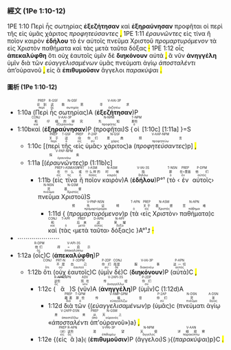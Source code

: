 ### 經文 (1Pe 1:10-12)

1PE 1:10 <span title="PREP&#10;论到&#10;περί">Περὶ</span> <span title="R-GSF&#10;这&#10;ὅς">ἧς</span> <span title="N-GSF&#10;救恩&#10;σωτηρία">σωτηρίας</span> <span title="V-AAI-3P&#10;寻求&#10;ἐκζητέω"><strong>ἐξεζήτησαν</strong></span> <span title="CONJ&#10;和&#10;καί">καὶ</span> <span title="V-AAI-3P&#10;仔细的研究&#10;ἐξεραυνάω"><strong>ἐξηραύνησαν</strong></span> <span title="N-NPM&#10;先知&#10;προφήτης">προφῆται</span> <span title="T-NPM&#10;那些&#10;ὁ">οἱ</span> <span title="PREP&#10;关于&#10;περί">περὶ</span> <span title="T-GSF&#10;这&#10;ὁ">τῆς</span> <span title="PREP&#10;向&#10;εἰς">εἰς</span> <span title="P-2AP&#10;你们&#10;σύ">ὑμᾶς</span> <span title="N-GSF&#10;恩典&#10;χάρις">χάριτος</span> <span title="V-AAP-NPM&#10;预言&#10;προφητεύω"><em>προφητεύσαντες</em></span> <mark class="pm">,</mark> 1PE 1:11 <span title="V-PAP-NPM&#10;探索&#10;ἐραυνάω"><em>ἐραυνῶντες</em></span> <span title="PREP&#10;在&#10;εἰς">εἰς</span> <span title="I-ASM&#10;什么&#10;τίς">τίνα</span> <span title="PRT&#10;或&#10;ἤ">ἢ</span> <span title="I-ASM&#10;什么样的&#10;ποῖος">ποῖον</span> <span title="N-ASM&#10;时候&#10;καιρός">καιρὸν</span> <span title="V-IAI-3S&#10;指&#10;δηλόω"><strong>ἐδήλου</strong></span> <span title="T-NSN&#10;那&#10;ὁ">τὸ</span> <span title="PREP&#10;在~里面&#10;ἐν">ἐν</span> <span title="P-DPM&#10;他们&#10;αὐτός">αὐτοῖς</span> <span title="N-NSN&#10;灵&#10;πνεῦμα">πνεῦμα</span> <span title="N-GSM&#10;基督&#10;Χριστός">Χριστοῦ</span> <span title="V-PNP-NSN&#10;预先证明&#10;προμαρτύρομαι"><em>προμαρτυρόμενον</em></span> <span title="T-APN&#10;&#10;ὁ">τὰ</span> <span title="PREP&#10;关于&#10;εἰς">εἰς</span> <span title="N-ASM&#10;基督&#10;Χριστός">Χριστὸν</span> <span title="N-APN&#10;苦难&#10;πάθημα">παθήματα</span> <span title="CONJ&#10;和&#10;καί">καὶ</span> <span title="T-APF&#10;&#10;ὁ">τὰς</span> <span title="PREP&#10;后来&#10;μετά">μετὰ</span> <span title="D-APN&#10;这&#10;οὗτος">ταῦτα</span> <span title="N-APF&#10;荣耀&#10;δόξα">δόξας</span> <mark class="pm">·</mark> 1PE 1:12 <span title="R-DPM&#10;他们&#10;ὅς">οἷς</span> <span title="V-API-3S&#10;得~启示&#10;ἀποκαλύπτω"><strong>ἀπεκαλύφθη</strong></span> <span title="CONJ&#10;&#10;ὅτι">ὅτι</span> <span title="PRT-N&#10;不是&#10;οὐ">οὐχ</span> <span title="F-3DPM&#10;自己&#10;ἑαυτοῦ">ἑαυτοῖς</span> <span title="P-2DP&#10;你们&#10;σύ">ὑμῖν</span> <span title="CONJ&#10;而是&#10;δέ">δὲ</span> <span title="V-IAI-3P&#10;服事&#10;διακονέω"><strong>διηκόνουν</strong></span> <span title="P-APN&#10;这一切&#10;αὐτός">αὐτά</span> <mark class="pm">,</mark> <span title="R-APN&#10;这些&#10;ὅς">ἃ</span> <span title="ADV&#10;现在&#10;νῦν">νῦν</span> <span title="V-2API-3S&#10;传给&#10;ἀναγγέλλω"><strong>ἀνηγγέλη</strong></span> <span title="P-2DP&#10;你们&#10;σύ">ὑμῖν</span> <span title="PREP&#10;藉着&#10;διά">διὰ</span> <span title="T-GPM&#10;那些&#10;ὁ">τῶν</span> <span title="V-AMP-GPM&#10;传福音&#10;εὐαγγελίζω"><em>εὐαγγελισαμένων</em></span> <span title="P-2AP&#10;你们&#10;σύ">ὑμᾶς</span> <span title="N-DSN&#10;灵&#10;πνεῦμα">πνεύματι</span> <span title="A-DSN&#10;圣&#10;ἅγιος">ἁγίῳ</span> <span title="V-2APP-DSN&#10;差来&#10;ἀποστέλλω"><em>ἀποσταλέντι</em></span> <span title="PREP&#10;从&#10;ἀπό">ἀπ’</span><span title="N-GSM&#10;天上&#10;οὐρανός">οὐρανοῦ</span> <mark class="pm">,</mark> <span title="PREP&#10;（对）&#10;εἰς">εἰς</span> <span title="R-APN&#10;这些&#10;ὅς">ἃ</span> <span title="V-PAI-3P&#10;渴望&#10;ἐπιθυμέω"><strong>ἐπιθυμοῦσιν</strong></span> <span title="N-NPM&#10;天使&#10;ἄγγελος">ἄγγελοι</span> <span title="V-AAN&#10;详细窥察&#10;παρακύπτω"><em>παρακύψαι</em></span> <mark class="pm">.</mark> 

#### 圖析 (1Pe 1:10-12)

- 1:10a (<RUBY><ruby><ruby>Περὶ<rt>περί</rt></ruby><rt>论到</rt></ruby><rt>PREP</rt></RUBY> <RUBY><ruby><ruby>ἧς<rt>ὅς</rt></ruby><rt>这</rt></ruby><rt>R-GSF</rt></RUBY> <RUBY><ruby><ruby>σωτηρίας<rt>σωτηρία</rt></ruby><rt>救恩</rt></ruby><rt>N-GSF</rt></RUBY>)A (<RUBY><ruby><ruby><strong>ἐξεζήτησαν</strong><rt>ἐκζητέω</rt></ruby><rt>寻求</rt></ruby><rt>V-AAI-3P</rt></RUBY>)P
- 1:10b<RUBY><ruby><ruby>καὶ<rt>καί</rt></ruby><rt>和</rt></ruby><rt>CONJ</rt></RUBY> (<RUBY><ruby><ruby><strong>ἐξηραύνησαν</strong><rt>ἐξεραυνάω</rt></ruby><rt>仔细的研究</rt></ruby><rt>V-AAI-3P</rt></RUBY>)P (<RUBY><ruby><ruby>προφῆται<rt>προφήτης</rt></ruby><rt>先知</rt></ruby><rt>N-NPM</rt></RUBY>)S {<RUBY><ruby><ruby>οἱ<rt>ὁ</rt></ruby><rt>那些</rt></ruby><rt>T-NPM</rt></RUBY> [1:10c] [1:11a] }=S
	- 1:10c [(<RUBY><ruby><ruby>περὶ<rt>περί</rt></ruby><rt>关于</rt></ruby><rt>PREP</rt></RUBY> <RUBY><ruby><ruby>τῆς<rt>ὁ</rt></ruby><rt>这</rt></ruby><rt>T-GSF</rt></RUBY> ‹<RUBY><ruby><ruby>εἰς<rt>εἰς</rt></ruby><rt>向</rt></ruby><rt>PREP</rt></RUBY> <RUBY><ruby><ruby>ὑμᾶς<rt>σύ</rt></ruby><rt>你们</rt></ruby><rt>P-2AP</rt></RUBY>› <RUBY><ruby><ruby>χάριτος<rt>χάρις</rt></ruby><rt>恩典</rt></ruby><rt>N-GSF</rt></RUBY>)a (<RUBY><ruby><ruby><em>προφητεύσαντες</em><rt>προφητεύω</rt></ruby><rt>预言</rt></ruby><rt>V-AAP-NPM</rt></RUBY>)p] <mark class="pm">,</mark> 
	- 1:11a [(<RUBY><ruby><ruby><em>ἐραυνῶντες</em><rt>ἐραυνάω</rt></ruby><rt>探索</rt></ruby><rt>V-PAP-NPM</rt></RUBY>)p (1:11b)c]
		- 1:11b (<RUBY><ruby><ruby>εἰς<rt>εἰς</rt></ruby><rt>在</rt></ruby><rt>PREP</rt></RUBY> <RUBY><ruby><ruby>τίνα<rt>τίς</rt></ruby><rt>什么</rt></ruby><rt>I-ASM⁞ASN</rt></RUBY> <RUBY><ruby><ruby>ἢ<rt>ἤ</rt></ruby><rt>或</rt></ruby><rt>PRT</rt></RUBY> <RUBY><ruby><ruby>ποῖον<rt>ποῖος</rt></ruby><rt>什么样的</rt></ruby><rt>I-ASM</rt></RUBY> <RUBY><ruby><ruby>καιρὸν<rt>καιρός</rt></ruby><rt>时候</rt></ruby><rt>N-ASM</rt></RUBY>)A (<RUBY><ruby><ruby><strong>ἐδήλου</strong><rt>δηλόω</rt></ruby><rt>指</rt></ruby><rt>V-IAI-3S</rt></RUBY>)P°¹ (<RUBY><ruby><ruby>τὸ<rt>ὁ</rt></ruby><rt>那</rt></ruby><rt>T-NSN</rt></RUBY> ‹<RUBY><ruby><ruby>ἐν<rt>ἐν</rt></ruby><rt>在~里面</rt></ruby><rt>PREP</rt></RUBY> <RUBY><ruby><ruby>αὐτοῖς<rt>αὐτός</rt></ruby><rt>他们</rt></ruby><rt>P-DPM</rt></RUBY>› <RUBY><ruby><ruby>πνεῦμα<rt>πνεῦμα</rt></ruby><rt>灵</rt></ruby><rt>N-NSN</rt></RUBY> <RUBY><ruby><ruby>Χριστοῦ<rt>Χριστός</rt></ruby><rt>基督</rt></ruby><rt>N-GSM</rt></RUBY>)S
			- 1:11d { (<RUBY><ruby><ruby><em>προμαρτυρόμενον</em><rt>προμαρτύρομαι</rt></ruby><rt>预先证明</rt></ruby><rt>V-PNP-NSN</rt></RUBY>)p (<RUBY><ruby><ruby>τὰ<rt>ὁ</rt></ruby><rt></rt></ruby><rt>T-APN</rt></RUBY> ‹<RUBY><ruby><ruby>εἰς<rt>εἰς</rt></ruby><rt>关于</rt></ruby><rt>PREP</rt></RUBY> <RUBY><ruby><ruby>Χριστὸν<rt>Χριστός</rt></ruby><rt>基督</rt></ruby><rt>N-ASM</rt></RUBY>› <RUBY><ruby><ruby>παθήματα<rt>πάθημα</rt></ruby><rt>苦难</rt></ruby><rt>N-APN</rt></RUBY>)c <RUBY><ruby><ruby>καὶ<rt>καί</rt></ruby><rt>和</rt></ruby><rt>CONJ</rt></RUBY> (<RUBY><ruby><ruby>τὰς<rt>ὁ</rt></ruby><rt></rt></ruby><rt>T-APF</rt></RUBY> ‹<RUBY><ruby><ruby>μετὰ<rt>μετά</rt></ruby><rt>后来</rt></ruby><rt>PREP</rt></RUBY> <RUBY><ruby><ruby>ταῦτα<rt>οὗτος</rt></ruby><rt>这</rt></ruby><rt>D-APN</rt></RUBY>› <RUBY><ruby><ruby>δόξας<rt>δόξα</rt></ruby><rt>荣耀</rt></ruby><rt>N-APF</rt></RUBY>)c }A°¹⮥ <mark class="pm">·</mark> 
- ⋯⋯⋯⋯⋯⋯⋯
- 1:12a (<RUBY><ruby><ruby>οἷς<rt>ὅς</rt></ruby><rt>他们</rt></ruby><rt>R-DPM</rt></RUBY>)C (<RUBY><ruby><ruby><strong>ἀπεκαλύφθη</strong><rt>ἀποκαλύπτω</rt></ruby><rt>得~启示</rt></ruby><rt>V-API-3S</rt></RUBY>)P
	- 1:12b <RUBY><ruby><ruby>ὅτι<rt>ὅτι</rt></ruby><rt></rt></ruby><rt>CONJ</rt></RUBY> (<RUBY><ruby><ruby>οὐχ<rt>οὐ</rt></ruby><rt>不是</rt></ruby><rt>PRT-N</rt></RUBY> <RUBY><ruby><ruby>ἑαυτοῖς<rt>ἑαυτοῦ</rt></ruby><rt>自己</rt></ruby><rt>F-3DPM</rt></RUBY>)C (<RUBY><ruby><ruby>ὑμῖν<rt>σύ</rt></ruby><rt>你们</rt></ruby><rt>P-2DP</rt></RUBY> <RUBY><ruby><ruby>δὲ<rt>δέ</rt></ruby><rt>而是</rt></ruby><rt>CONJ</rt></RUBY>)C (<RUBY><ruby><ruby><strong>διηκόνουν</strong><rt>διακονέω</rt></ruby><rt>服事</rt></ruby><rt>V-IAI-3P</rt></RUBY>)P (<RUBY><ruby><ruby>αὐτά<rt>αὐτός</rt></ruby><rt>这一切</rt></ruby><rt>P-APN</rt></RUBY>)C <mark class="pm">,</mark> 
		- 1:12c (<RUBY><ruby><ruby>ἃ<rt>ὅς</rt></ruby><rt>这些</rt></ruby><rt>R-<s>APN</s>⁞NPN</rt></RUBY>)S (<RUBY><ruby><ruby>νῦν<rt>νῦν</rt></ruby><rt>现在</rt></ruby><rt>ADV</rt></RUBY>)A (<RUBY><ruby><ruby><strong>ἀνηγγέλη</strong><rt>ἀναγγέλλω</rt></ruby><rt>传给</rt></ruby><rt>V-2API-3S</rt></RUBY>)P (<RUBY><ruby><ruby>ὑμῖν<rt>σύ</rt></ruby><rt>你们</rt></ruby><rt>P-2DP</rt></RUBY>)C (1:12d)A
			- 1:12d <RUBY><ruby><ruby>διὰ<rt>διά</rt></ruby><rt>藉着</rt></ruby><rt>PREP</rt></RUBY> <RUBY><ruby><ruby>τῶν<rt>ὁ</rt></ruby><rt>那些</rt></ruby><rt>T-GPM</rt></RUBY> {(<RUBY><ruby><ruby><em>εὐαγγελισαμένων</em><rt>εὐαγγελίζω</rt></ruby><rt>传福音</rt></ruby><rt>V-AMP-GPM</rt></RUBY>)p (<RUBY><ruby><ruby>ὑμᾶς<rt>σύ</rt></ruby><rt>你们</rt></ruby><rt>P-2AP</rt></RUBY>)c (<RUBY><ruby><ruby>πνεύματι<rt>πνεῦμα</rt></ruby><rt>灵</rt></ruby><rt>N-DSN</rt></RUBY> <RUBY><ruby><ruby>ἁγίῳ<rt>ἅγιος</rt></ruby><rt>圣</rt></ruby><rt>A-DSN</rt></RUBY> «<RUBY><ruby><ruby><em>ἀποσταλέντι</em><rt>ἀποστέλλω</rt></ruby><rt>差来</rt></ruby><rt>V-2APP-DSN</rt></RUBY> <RUBY><ruby><ruby>ἀπ’<rt>ἀπό</rt></ruby><rt>从</rt></ruby><rt>PREP</rt></RUBY><RUBY><ruby><ruby>οὐρανοῦ<rt>οὐρανός</rt></ruby><rt>天上</rt></ruby><rt>N-GSM</rt></RUBY>»)a} <mark class="pm">,</mark> 
		- 1:12e {(<RUBY><ruby><ruby>εἰς<rt>εἰς</rt></ruby><rt>（对）</rt></ruby><rt>PREP</rt></RUBY> <RUBY><ruby><ruby>ἃ<rt>ὅς</rt></ruby><rt>这些</rt></ruby><rt>R-APN</rt></RUBY>)a}⦇ (<RUBY><ruby><ruby><strong>ἐπιθυμοῦσιν</strong><rt>ἐπιθυμέω</rt></ruby><rt>渴望</rt></ruby><rt>V-PAI-3P</rt></RUBY>)P (<RUBY><ruby><ruby>ἄγγελοι<rt>ἄγγελος</rt></ruby><rt>天使</rt></ruby><rt>N-NPM</rt></RUBY>)S ⦈{(<RUBY><ruby><ruby><em>παρακύψαι</em><rt>παρακύπτω</rt></ruby><rt>详细窥察</rt></ruby><rt>V-AAN</rt></RUBY>)p}C <mark class="pm">.</mark> 
